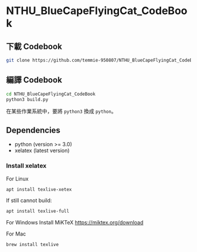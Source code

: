 # NTHU_BlueCapeFlyingCat_CodeBook

## 下載 Codebook
```sh
git clone https://github.com/temmie-950807/NTHU_BlueCapeFlyingCat_CodeBook.git
```

## 編譯 Codebook
```sh
cd NTHU_BlueCapeFlyingCat_CodeBook
python3 build.py
```

在某些作業系統中，要將 `python3` 換成 `python`。

## Dependencies
- python (version >= 3.0)
- xelatex (latest version)

### Install xelatex
For Linux
```sh
apt install texlive-xetex
```

If still cannot build:

```sh
apt install texlive-full
```

For Windows
Install MiKTeX https://miktex.org/download

For Mac
```sh
brew install texlive
```